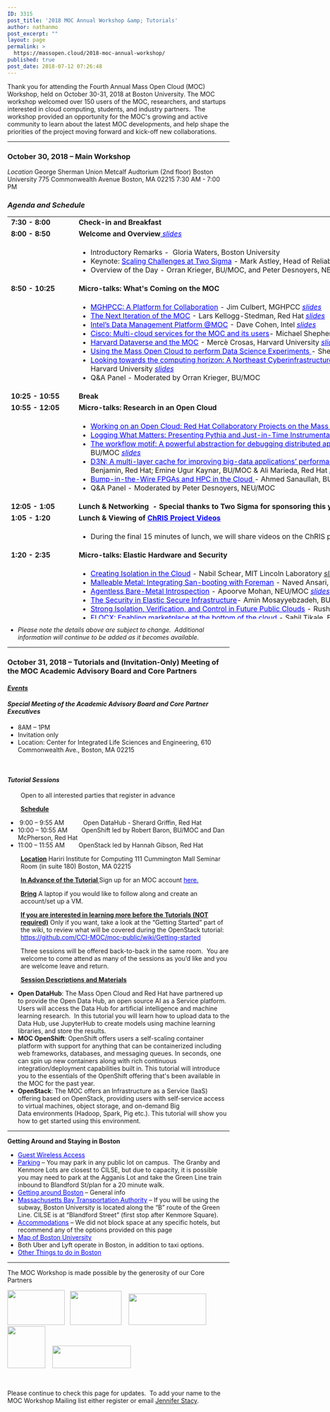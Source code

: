 ```yaml
---
ID: 3315
post_title: '2018 MOC Annual Workshop &amp; Tutorials'
author: nathanmo
post_excerpt: ""
layout: page
permalink: >
  https://massopen.cloud/2018-moc-annual-workshop/
published: true
post_date: 2018-07-12 07:26:48
---
```

<p class="entry-header">Thank you for attending the Fourth Annual Mass Open Cloud (MOC) Workshop, held on October 30-31, 2018 at Boston University. The MOC workshop welcomed over 150 users of the MOC, researchers, and startups interested in cloud computing, students, and industry partners.  The workshop provided an opportunity for the MOC's growing and active community to learn about the latest MOC developments, and help shape the priorities of the project moving forward and kick-off new collaborations.</p>


<hr />

<h3><strong>October 30, 2018 – Main Workshop</strong></h3>
<em>Location</em>
George Sherman Union
Metcalf Audtorium (2nd floor)
Boston University
775 Commonwealth Avenue
Boston, MA 02215
7:30 AM - 7:00 PM
<h3><em>Agenda and Schedule </em></h3>
<table style="width: 1184px;height: 912px">
<tbody>
<tr style="height: 18px">
<td style="width: 139px;height: 18px"><strong>7:30 - 8:00 </strong></td>
<td style="width: 1029px;height: 18px"><strong>Check-in and Breakfast </strong></td>
</tr>
<tr style="height: 18px">
<td style="width: 139px;height: 18px"><strong>8:00 - 8:50</strong><strong>
</strong></td>
<td style="width: 1029px;height: 18px"><strong>Welcome and Overview</strong><span style="text-decoration: underline"><span style="color: #0000ff;text-decoration: underline"><em><a style="color: #0000ff;text-decoration: underline" href="https://massopen.cloud/wp-content/uploads/2018/11/Welcome-and-Team-2018.pdf"> slides</a></em></span></span></td>
</tr>
<tr style="height: 72px">
<td style="width: 139px;height: 72px"><strong> </strong></td>
<td style="width: 1029px;height: 72px">
<ul>
 	<li>Introductory Remarks -  Gloria Waters, Boston University</li>
 	<li>Keynote: <span style="color: #0000ff"><a style="color: #0000ff;text-decoration: underline" href="https://massopen.cloud/wp-content/uploads/2018/10/Astley-Abstract-and-Bio.pdf">Scaling Challenges at Two Sigma</a></span> - Mark Astley, Head of Reliability Engineering, Two Sigma Investments <span style="text-decoration: underline"><span style="color: #0000ff;text-decoration: underline"><em><a style="color: #0000ff;text-decoration: underline" href="https://massopen.cloud/wp-content/uploads/2018/11/Astley_MOC-Workshop-2018-keynote.pdf">slides</a></em></span></span></li>
 	<li>Overview of the Day - Orran Krieger, BU/MOC, and Peter Desnoyers, NEU/MOC <span style="text-decoration: underline"><span style="color: #0000ff;text-decoration: underline"><em><a style="color: #0000ff;text-decoration: underline" href="https://massopen.cloud/wp-content/uploads/2018/11/Kickoff-2018.pdf">slides</a></em></span></span></li>
</ul>
</td>
</tr>
<tr style="height: 18px">
<td style="width: 139px;height: 18px"><strong>8:50 - 10:25</strong></td>
<td style="width: 1029px;height: 18px"><b>Micro-talks: What's Coming on the MOC</b></td>
</tr>
<tr style="height: 173px">
<td style="width: 139px;height: 173px"><strong> </strong></td>
<td style="width: 1029px;height: 173px">
<ul>
 	<li><span style="text-decoration: underline"><span style="color: #0000ff;text-decoration: underline"><a style="color: #0000ff;text-decoration: underline" href="https://massopen.cloud/wp-content/uploads/2018/10/Culbert-Abstract-and-Bio.pdf">MGHPCC: A Platform for Collaboration</a></span></span> - Jim Culbert, MGHPCC <span style="text-decoration: underline"><em><span style="color: #0000ff;text-decoration: underline"><a style="color: #0000ff;text-decoration: underline" href="https://massopen.cloud/wp-content/uploads/2018/11/1.-Culbert.pdf">slides</a></span></em></span></li>
 	<li><span style="text-decoration: underline"><span style="color: #0000ff;text-decoration: underline"><a style="color: #0000ff;text-decoration: underline" href="https://massopen.cloud/wp-content/uploads/2018/10/Kellogg-Stedman-Abstract-and-Bio-1.pdf">The Next Iteration of the MOC</a></span></span> - Lars Kellogg-Stedman, Red Hat <span style="text-decoration: underline"><span style="color: #0000ff;text-decoration: underline"><em><a style="color: #0000ff;text-decoration: underline" href="https://massopen.cloud/wp-content/uploads/2018/11/2.-Stedman-Kellogg-MOC-Talk.pdf">slides</a></em></span></span></li>
 	<li><span style="color: #0000ff"><a style="color: #0000ff;text-decoration: underline" href="https://massopen.cloud/wp-content/uploads/2018/10/Abstract-and-Bio.pdf">Intel’s Data Management Platform @MOC</a></span> - Dave Cohen, Intel <em><span style="text-decoration: underline"><span style="color: #0000ff;text-decoration: underline"><a style="color: #0000ff;text-decoration: underline" href="https://massopen.cloud/wp-content/uploads/2018/11/3.-Cohen-MOC-Storage-Disaggregation.pdf">slides</a></span></span></em></li>
 	<li><span style="color: #0000ff"><a style="color: #0000ff" href="https://massopen.cloud/wp-content/uploads/2018/10/Shepherd-Abstract-and-Bio-1.pdf"><span style="text-decoration: underline">Cisco: Multi-cloud services for the MOC and its users</span></a></span>- Michael Shepherd, Cisco</li>
 	<li><span style="text-decoration: underline"><span style="color: #0000ff;text-decoration: underline"><a style="color: #0000ff;text-decoration: underline" href="https://massopen.cloud/wp-content/uploads/2018/10/Crosas-Abstract-and-Bio.pdf">Harvard Dataverse and the MOC</a></span></span> - Mercè Crosas, Harvard University <span style="text-decoration: underline"><span style="color: #0000ff;text-decoration: underline"><em><a style="color: #0000ff;text-decoration: underline" href="https://massopen.cloud/wp-content/uploads/2018/11/5.-Crosas-presentation.pdf">slides</a></em></span></span></li>
 	<li><span style="text-decoration: underline"><span style="color: #0000ff;text-decoration: underline"><a style="color: #0000ff;text-decoration: underline" href="https://massopen.cloud/wp-content/uploads/2018/10/Huels-Abstract-and-bio.pdf">Using the Mass Open Cloud to perform Data Science Experiments</a> </span></span>- Sherard Griffin, Red Hat <span style="text-decoration: underline;color: #0000ff"><em><a style="color: #0000ff;text-decoration: underline" href="https://massopen.cloud/wp-content/uploads/2018/11/6.-Griffin_MOC-Workshop-2018-Open-Data-Hub.pdf">slides</a></em></span></li>
 	<li><span style="text-decoration: underline"><span style="color: #0000ff;text-decoration: underline"><a style="color: #0000ff;text-decoration: underline" href="https://massopen.cloud/wp-content/uploads/2018/10/Gilmore-and-Yokel-Abstract-and-Bio.pdf">Looking towards the computing horizon: A Northeast Cyberinfrastructure Lab</a> </span></span>- Wayne Gilmore, Boston University &amp; Scott Yokel, Harvard University <span style="text-decoration: underline;color: #0000ff"><em><a style="color: #0000ff;text-decoration: underline" href="https://massopen.cloud/wp-content/uploads/2018/11/7.Gilmore-Yokel.pdf">slides</a></em></span></li>
 	<li>Q&amp;A Panel - Moderated by Orran Krieger, BU/MOC</li>
</ul>
</td>
</tr>
<tr style="height: 18px">
<td style="width: 139px;height: 18px"><strong>10:</strong><strong>25</strong><strong style="font-family: inherit;font-size: inherit"> - 10:55</strong><strong>
</strong></td>
<td style="width: 1029px;height: 18px"><b>Break</b></td>
</tr>
<tr style="height: 18px">
<td style="width: 139px;height: 18px"><strong>10:55 - 12:05</strong></td>
<td style="width: 1029px;height: 18px"><b>Micro-talks: Research in an Open Cloud</b></td>
</tr>
<tr style="height: 173px">
<td style="width: 139px;height: 163px"><strong> </strong></td>
<td style="width: 1029px;height: 163px">
<ul>
 	<li><span style="text-decoration: underline"><a href="https://massopen.cloud/wp-content/uploads/2018/10/Brock-Abstract-and-Bio.pdf"><span style="color: #0000ff;text-decoration: underline">Working on an Open Cloud: Red Hat Collaboratory Projects on the Mass Open Cloud</span></a></span> - Hugh Brock, Red Hat <span style="text-decoration: underline"><span style="color: #0000ff;text-decoration: underline"><em><a style="color: #0000ff;text-decoration: underline" href="https://massopen.cloud/wp-content/uploads/2018/11/1.-Brock.pdf">slides</a></em></span></span></li>
 	<li><span style="color: #0000ff"><a style="color: #0000ff" href="https://massopen.cloud/wp-content/uploads/2018/10/Ates-and-Sturmann-Abstract-and-Bio.pdf"><span style="text-decoration: underline">Logging What Matters: Presenting Pythia and Just-in-Time Instrumentation</span></a></span> - Emre Ates, BU &amp; Lily Sturmann, BU/Red Hat <span style="text-decoration: underline"><span style="color: #0000ff;text-decoration: underline"><em><a style="color: #0000ff;text-decoration: underline" href="https://massopen.cloud/wp-content/uploads/2018/11/2.-Ates-Sturmann.pdf">slides</a> </em></span></span></li>
 	<li><a href="https://massopen.cloud/wp-content/uploads/2018/10/Abdi-and-Ghaemi-Abstract-and-Bio-1.pdf"><span style="text-decoration: underline;color: #0000ff">The workflow motif: A powerful abstraction for debugging distributed applications</span>-</a> Mania Abdi, NEU/MOC &amp; Golsana Ghaemi, BU/MOC <span style="text-decoration: underline"><span style="color: #0000ff;text-decoration: underline"><em><a style="color: #0000ff;text-decoration: underline" href="https://massopen.cloud/wp-content/uploads/2018/11/3.-Ghaemi-and-Abdi.pdf">slides</a></em></span></span></li>
 	<li><a href="https://massopen.cloud/wp-content/uploads/2018/10/Benjamin-Kaynar-and-Maredia-Abstract-and-Bio.pdf"><span style="text-decoration: underline"><span style="color: #0000ff;text-decoration: underline">D3N: A multi-layer cache for improving big-data applications’ performance in data centers with imbalanced networks</span></span></a><em>- </em>Matt Benjamin, Red Hat; Emine Ugur Kaynar, BU/MOC &amp; Ali Marieda, Red Hat <span style="text-decoration: underline"><span style="color: #0000ff;text-decoration: underline"><em><a style="color: #0000ff;text-decoration: underline" href="https://massopen.cloud/wp-content/uploads/2018/11/4.-Ugur-Bejamin-Marieda.pdf">slides</a></em></span></span></li>
 	<li><span style="text-decoration: underline"><span style="color: #0000ff;text-decoration: underline"><a style="color: #0000ff;text-decoration: underline" href="https://massopen.cloud/wp-content/uploads/2018/10/Sanaullah-Abstract-and-Bio.pdf">Bump-in-the-Wire FPGAs and HPC in the Cloud</a> </span></span><em>-</em> Ahmed Sanaullah, BU</li>
 	<li>Q&amp;A Panel - Moderated by Peter Desnoyers, NEU/MOC</li>
</ul>
</td>
</tr>
<tr style="height: 18px">
<td style="width: 139px;height: 18px"><strong>12:05 - 1:05</strong></td>
<td style="width: 1029px;height: 18px"><strong>Lunch &amp; Networking  - Special thanks to Two Sigma for sponsoring this year's MOC Workshop lunch!</strong></td>
</tr>
<tr style="height: 17px">
<td style="width: 139px;height: 17px"><strong>1:05 - 1:20</strong></td>
<td style="width: 1029px;height: 17px"><strong>Lunch &amp; Viewing of <span style="text-decoration: underline"><span style="color: #0000ff;text-decoration: underline"><a style="color: #0000ff;text-decoration: underline" href="https://www.redhat.com/en/creating-chris?sc_cid=701f2000000RRFgAAO">ChRIS Project Videos</a></span></span></strong></td>
</tr>
<tr style="height: 41px">
<td style="width: 139px;height: 41px"><strong> </strong></td>
<td style="width: 1029px;height: 41px">
<ul>
 	<li>During the final 15 minutes of lunch, we will share videos on the ChRIS project.</li>
</ul>
</td>
</tr>
<tr style="height: 18px">
<td style="width: 139px;height: 18px"><strong>1:20 - 2:35 </strong></td>
<td style="width: 1029px;height: 18px"><strong>Micro-talks: Elastic Hardware and Security</strong></td>
</tr>
<tr style="height: 18px">
<td style="width: 139px;height: 18px"><strong> </strong></td>
<td style="width: 1029px;height: 18px">
<ul>
 	<li><span style="text-decoration: underline"><span style="color: #0000ff;text-decoration: underline"><a style="color: #0000ff;text-decoration: underline" href="https://massopen.cloud/wp-content/uploads/2018/10/Schear-Abstract-and-Bio.pdf">Creating Isolation in the Cloud</a></span></span> - Nabil Schear, MIT Lincoln Laboratory <em><a href="https://massopen.cloud/wp-content/uploads/2018/11/1.-Schear.pdf">slides</a></em></li>
 	<li><span style="text-decoration: underline;color: #0000ff"><a style="color: #0000ff;text-decoration: underline" href="https://massopen.cloud/wp-content/uploads/2018/10/Ballou-Abstract-and-Bio.pdf">Malleable Metal: Integrating San-booting with Foreman</a></span> - Naved Ansari, BU/MOC &amp; Ian Ballou, BU/MOC <span style="text-decoration: underline"><span style="color: #0000ff;text-decoration: underline"><em><a style="color: #0000ff;text-decoration: underline" href="https://massopen.cloud/wp-content/uploads/2018/11/2.-Ansari-and-Ballou.pdf">slides</a></em></span></span></li>
 	<li><a href="https://massopen.cloud/wp-content/uploads/2018/10/Mohan-Abstract-and-Bio.pdf"><span style="text-decoration: underline"><span style="color: #0000ff;text-decoration: underline">Agentless Bare-Metal Introspection</span></span></a> - Apoorve Mohan, NEU/MOC <span style="text-decoration: underline"><span style="color: #0000ff;text-decoration: underline"><em><a style="color: #0000ff;text-decoration: underline" href="https://massopen.cloud/wp-content/uploads/2018/11/3.-Mohan.pdf">slides</a></em></span></span></li>
 	<li><span style="text-decoration: underline"><span style="color: #0000ff;text-decoration: underline"><a style="color: #0000ff;text-decoration: underline" href="https://massopen.cloud/wp-content/uploads/2018/10/Mossayebzedah-Abstract-and-Bio-1.pdf">The Security in Elastic Secure </a>Infrastructure</span></span>- Amin Mosayyebzadeh, BU/MOC <span style="text-decoration: underline"><span style="color: #0000ff;text-decoration: underline"><em><a style="color: #0000ff;text-decoration: underline" href="https://massopen.cloud/wp-content/uploads/2018/11/4.-Amin.pdf">slides</a></em></span></span></li>
 	<li><a href="https://massopen.cloud/wp-content/uploads/2018/10/Patel-Abstract-and-Bio.pdf"><span style="text-decoration: underline;color: #0000ff">Strong Isolation, Verification, and Control in Future Public Clouds</span></a> - Rushi Patel, BU</li>
 	<li><a href="https://massopen.cloud/wp-content/uploads/2018/10/Tikale-Abstract-and-Bio.pdf"><span style="text-decoration: underline"><span style="color: #0000ff;text-decoration: underline">FLOCX: Enabling marketplace at the bottom of the cloud</span> </span></a>- Sahil Tikale, BU/MOC <span style="text-decoration: underline"><span style="color: #0000ff;text-decoration: underline"><em><a style="color: #0000ff;text-decoration: underline" href="https://massopen.cloud/wp-content/uploads/2018/11/5.-Tikale.pdf">slides</a></em></span></span></li>
 	<li><span style="text-decoration: underline"><span style="color: #0000ff;text-decoration: underline"><em>Q&amp;A Panel - Moderated by Orran Krieger, BU/MOC</em></span></span></li>
</ul>
</td>
</tr>
<tr style="height: 18px">
<td style="width: 139px;height: 18px"><span style="text-decoration: underline"><span style="color: #0000ff;text-decoration: underline"><em><strong>2:35 - 3:40</strong></em></span></span></td>
<td style="width: 1029px;height: 18px"><strong>Micro-talks: Research on an Open Cloud</strong></td>
</tr>
<tr style="height: 135px">
<td style="width: 139px;height: 135px"><strong> </strong></td>
<td style="width: 1029px;height: 135px">
<ul>
 	<li><span style="text-decoration: underline"><a href="https://massopen.cloud/wp-content/uploads/2018/10/McPherson-and-Pienaar-Abstract-and-Bio-2.pdf"><span style="color: #0000ff;text-decoration: underline">Medical Image Processing on the MOC with ChRIS and OpenShift</span> </a></span>- Dan McPherson, Red Hat &amp; Rudolph Pienaar, Boston Children's Hospital <span style="text-decoration: underline"><span style="color: #0000ff"><em><a style="color: #0000ff;text-decoration: underline" href="https://massopen.cloud/wp-content/uploads/2018/11/1.-McPherson-Pienaar.pdf">slides</a></em></span></span></li>
 	<li><span style="text-decoration: underline"><span style="color: #0000ff;text-decoration: underline"><a style="color: #0000ff;text-decoration: underline" href="https://massopen.cloud/wp-content/uploads/2018/10/Getchell-Abstract-and-Bio.pdf">Secure Multi-Party Computing in the Cloud</a></span></span> - Ben Getchell, BU <span style="text-decoration: underline"><em><span style="color: #0000ff"><a style="color: #0000ff;text-decoration: underline" href="https://massopen.cloud/wp-content/uploads/2018/11/2.-Getchell-MOC_Workshop.pdf">slides</a></span></em></span></li>
 	<li><a href="https://massopen.cloud/wp-content/uploads/2018/10/Dong-Abstract-and-Bio.pdf"><span style="text-decoration: underline;color: #0000ff">A demonstration of adapting HW to SW needs for network workloads</span></a> - Han Dong, BU <span style="text-decoration: underline"><span style="color: #0000ff"><em><a style="color: #0000ff;text-decoration: underline" href="https://massopen.cloud/wp-content/uploads/2018/11/3.-HanDong_MOC2018_presentation.pdf">slides</a></em></span></span></li>
 	<li><span style="text-decoration: underline;color: #0000ff"><a style="color: #0000ff;text-decoration: underline" href="https://massopen.cloud/wp-content/uploads/2018/10/UKL__A_Unikernel_based_on_Linux.pdf">A Unikernal based on Linux</a></span> - Ali Raza, BU &amp; Parul Sohal, BU <span style="text-decoration: underline"><em><span style="color: #0000ff"><a style="color: #0000ff;text-decoration: underline" href="https://massopen.cloud/wp-content/uploads/2018/11/4.-Raza-Sohal.pdf">slides</a></span></em></span></li>
 	<li><a href="https://massopen.cloud/wp-content/uploads/2018/10/Unger-Abstract-and-Bio.pdf"><span style="text-decoration: underline"><span style="color: #0000ff;text-decoration: underline">FaaS: Think Outside the Container</span> </span></a>- Tommy Unger, BU <span style="text-decoration: underline"><span style="color: #0000ff"><em><a style="color: #0000ff;text-decoration: underline" href="https://massopen.cloud/wp-content/uploads/2018/11/5.-Unger-FaaS-Talk.pdf">slides</a></em></span></span></li>
 	<li>Q&amp;A Panel - Moderated by Pater Desnoyers, NEU/MOC</li>
</ul>
</td>
</tr>
<tr style="height: 18px">
<td style="width: 139px;height: 18px"><strong>3:40 - 4:10</strong></td>
<td style="width: 1029px;height: 18px"><strong>Break</strong></td>
</tr>
<tr style="height: 18px">
<td style="width: 139px;height: 18px"><strong>4:10 - 4:55</strong></td>
<td style="width: 1029px;height: 18px"><strong>Roundtables (Attendees will pick one to attend)</strong></td>
</tr>
<tr style="height: 42px">
<td style="width: 139px;height: 42px"><span style="text-decoration: underline;color: #0000ff"><strong> </strong></span></td>
<td style="width: 1029px;height: 42px">
<ul>
 	<li><span style="text-decoration: underline"><span style="color: #0000ff;text-decoration: underline"><a style="color: #0000ff;text-decoration: underline" href="https://massopen.cloud/wp-content/uploads/2018/10/Research-Roundtable-1.pdf">Future Research Opportunities in the MOC </a></span></span>- facilitated by Ayse Coskun, BU; Raja Sambasivan, BU &amp; Mayank Varia, BU
<ul>
 	<li><a href="https://docs.google.com/document/d/1H1oM8PLU0YQ8W_7wGq4RL03kjh4kqMKv5u4A4IHGIGo/edit"><span style="text-decoration: underline"><span style="color: #0000ff;text-decoration: underline">Link to Cloud Research Roundtable Notes</span></span></a></li>
</ul>
</li>
 	<li><a href="https://massopen.cloud/wp-content/uploads/2018/10/Data-Science-and-the-MOC-Roundtable-1.pdf"><span style="text-decoration: underline;color: #0000ff">Data Science and the MOC</span></a> - facilitated by Merce Crosas, Harvard University &amp; Sherard Griffin, Red Hat
<ul>
 	<li><span style="text-decoration: underline;color: #0000ff"><a style="color: #0000ff;text-decoration: underline" href="https://docs.google.com/document/d/1FUiv4P64cmqvtgRR2FH52LC3Xr1wkkQCV2A9PpxlXbk/edit?usp=sharing">Link to Data Science Roundtable</a></span></li>
</ul>
</li>
 	<li><span style="text-decoration: underline"><span style="color: #0000ff;text-decoration: underline"><a style="color: #0000ff;text-decoration: underline" href="https://massopen.cloud/wp-content/uploads/2018/10/NECI-Roundtable-2.pdf">Looking towards the computing horizon: A Northeast Cyberinfrastructure Lab</a> </span></span>- facilitated by John Goodhue, MGHPCC &amp; Scott Yokel, Harvard University
<ul>
 	<li><span style="text-decoration: underline;color: #0000ff"><a style="color: #0000ff;text-decoration: underline" href="https://docs.google.com/document/d/1zUAUezQOcWtRmrIUhLHA8LQ0f25dCS0OQ1ZAznR2mMA/edit?usp=sharing">Link to NECI Lab Roundtable Notes</a></span></li>
</ul>
</li>
</ul>
</td>
</tr>
<tr style="height: 17px">
<td style="width: 139px;height: 17px"><strong>4:55 - 5:10</strong></td>
<td style="width: 1029px;height: 17px"><strong>Break  (Roundtable leads prepare report outs)</strong></td>
</tr>
<tr style="height: 18px">
<td style="width: 139px;height: 18px"><strong>5:10 - 5:30</strong></td>
<td style="width: 1029px;height: 18px"><strong>Roundtable Report Outs</strong></td>
</tr>
<tr style="height: 18px">
<td style="width: 139px;height: 18px"><strong>5:30 - 5:40</strong></td>
<td style="width: 1029px;height: 18px"><strong>Closing Remarks</strong></td>
</tr>
<tr style="height: 18px">
<td style="width: 139px;height: 18px"><strong>5:40 - 6:45</strong></td>
<td style="width: 1029px;height: 18px"><strong>Reception - Special thanks to Red Hat for sponsoring this year's MOC Workshop reception!</strong></td>
</tr>
</tbody>
</table>
<ul>
 	<li><em>Please note the details above are subject to change.  Additional information will continue to be added as it becomes available.</em></li>
</ul>

<hr />

<h3><strong>October 31, 2018 – Tutorials and (Invitation-Only) Meeting of the MOC Academic Advisory Board and Core Partners</strong></h3>
<h4><span style="text-decoration: underline"><strong><em>Events</em></strong></span></h4>
<h4><strong><em>Special Meeting of the Academic Advisory Board and Core Partner Executives</em></strong></h4>
<ul>
 	<li>8AM – 1PM</li>
 	<li>Invitation only</li>
 	<li>Location: Center for Integrated Life Sciences and Engineering, 610 Commonwealth Ave., Boston, MA 02215</li>
</ul>
&nbsp;
<h4><strong><em>Tutorial Sessions</em> </strong></h4>
<p style="padding-left: 30px">Open to all interested parties that register in advance</p>
<p style="padding-left: 30px"><strong><u>Schedule</u></strong></p>

<ul>
 	<li> 9:00 – 9:55 AM           Open DataHub - Sherard Griffin, Red Hat</li>
 	<li>10:00 – 10:55 AM        OpenShift led by Robert Baron, BU/MOC and Dan McPherson, Red Hat</li>
 	<li>11:00 – 11:55 AM        OpenStack led by Hannah Gibson, Red Hat</li>
</ul>
<p style="padding-left: 30px"><strong><u>Location</u></strong>
Hariri Institute for Computing
111 Cummington Mall
Seminar Room (in suite 180)
Boston, MA 02215</p>
<p style="padding-left: 30px"><strong><u>In Advance of the Tutorial
</u></strong>Sign up for an MOC account <span style="text-decoration: underline"><span style="color: #0000ff"><a style="color: #0000ff;text-decoration: underline" href="https://massopen.cloud/blog/user-account-request-form/">here.</a></span></span></p>
<p style="padding-left: 30px"><strong><u>Bring</u></strong>
A laptop if you would like to follow along and create an account/set up a VM.</p>
<p style="padding-left: 30px"><strong><u>If you are interested in learning more before the Tutorials (NOT required)</u></strong>
Only if you want, take a look at the “Getting Started” part of the wiki, to review what will be covered during the OpenStack tutorial:
<span style="text-decoration: underline"><span style="color: #0000ff"><a style="color: #0000ff;text-decoration: underline" href="https://github.com/CCI-MOC/moc-public/wiki/Getting-started">https://github.com/CCI-MOC/moc-public/wiki/Getting-started</a></span></span></p>
<p style="padding-left: 30px">Three sessions will be offered back-to-back in the same room.  You are welcome to come attend as many of the sessions as you’d like and you are welcome leave and return.</p>
<p style="padding-left: 30px"><strong><u>Session Descriptions and Materials</u></strong></p>

<ul>
 	<li><strong>Open DataHub</strong>: The Mass Open Cloud and Red Hat have partnered up to provide the Open Data Hub, an open source AI as a Service platform.  Users will access the Data Hub for artificial intelligence and machine learning research.  In this tutorial you will learn how to upload data to the Data Hub, use JupyterHub to create models using machine learning libraries, and store the results.</li>
 	<li><strong>MOC OpenShift</strong>: OpenShift offers users a self-scaling container platform with support for anything that can be containerized including web frameworks, databases, and messaging queues. In seconds, one can spin up new containers along with rich continuous integration/deployment capabilities built in. This tutorial will introduce you to the essentials of the OpenShift offering that's been available in the MOC for the past year.</li>
 	<li><strong>OpenStack</strong>: The MOC offers an Infrastructure as a Service (IaaS) offering based on OpenStack, providing users with self-service access to virtual machines, object storage, and on-demand Big Data environments (Hadoop, Spark, Pig etc.). This tutorial will show you how to get started using this environment.</li>
</ul>

<hr />

<strong>Getting Around and Staying in Boston
</strong>
<ul>
 	<li><span style="text-decoration: underline"><span style="color: #0000ff"><a style="color: #0000ff;text-decoration: underline" href="https://www.bu.edu/tech/services/support/networks/wireless/guest/">Guest Wireless Access</a></span></span></li>
 	<li><span style="text-decoration: underline"><span style="color: #0000ff"><a style="color: #0000ff;text-decoration: underline" href="https://www.bu.edu/parking/lots-locations/family-guests-and-visitor-parking/">Parking</a></span></span> – You may park in any public lot on campus.  The Granby and Kenmore Lots are closest to CILSE, but due to capacity, it is possible you may need to park at the Agganis Lot and take the Green Line train inbound to Blandford St/plan for a 20 minute walk.</li>
 	<li><span style="text-decoration: underline;color: #0000ff"><a style="color: #0000ff;text-decoration: underline" href="http://www.bu.edu/admissions/student-life/city-of-boston/transportation/">Getting around Boston</a></span> – General info</li>
 	<li><a href="http://www.mbta.com/"><span style="text-decoration: underline;color: #0000ff">Massachusetts Bay Transportation Authority</span></a> – If you will be using the subway, Boston University is located along the “B” route of the Green Line. CILSE is at “Blandford Street” (first stop after Kenmore Square).</li>
 	<li><a href="http://www.bu.edu/alumni/benefits-resources/travel/#hotels"><span style="text-decoration: underline"><span style="color: #0000ff;text-decoration: underline">Accommodations</span></span></a> – We did not block space at any specific hotels, but recommend any of the options provided on this page</li>
 	<li><a href="http://www.bu.edu/maps/"><span style="text-decoration: underline"><span style="color: #0000ff;text-decoration: underline">Map of Boston University</span></span></a></li>
 	<li>Both Uber and Lyft operate in Boston, in addition to taxi options.</li>
 	<li><span style="text-decoration: underline"><span style="color: #0000ff"><a style="color: #0000ff;text-decoration: underline" href="http://www.bu.edu/admissions/student-life/city-of-boston/">Other Things to do in Boston</a></span></span></li>
</ul>

<hr />

The MOC Workshop is made possible by the generosity of our Core Partners

<img class="alignnone wp-image-781" src="https://massopen.cloud/wp-content/uploads/2016/03/cisco-logo-3-300x182.jpg" alt="" width="130" height="79" />   <img class="alignnone wp-image-780" src="https://massopen.cloud/wp-content/uploads/2016/03/293px-Intel-logo.svg.png" alt="" width="117" height="77" />    <img class="alignnone wp-image-3204" src="https://massopen.cloud/wp-content/uploads/2016/03/na_logo_hrz_2c_rgb_lrg1-300x120.jpg" alt="" width="176" height="71" />   <img class="alignnone wp-image-787" src="https://massopen.cloud/wp-content/uploads/2016/03/redhat-logo-273x300.jpg" alt="" width="86" height="95" />    <img class="alignnone wp-image-785" src="https://massopen.cloud/wp-content/uploads/2016/03/TwoSigma-636x183-300x86.png" alt="" width="178" height="51" />

&nbsp;

Please continue to check this page for updates.  To add your name to the MOC Workshop Mailing list either register or email <a href="jstacy@bu.edu">Jennifer Stacy</a>.